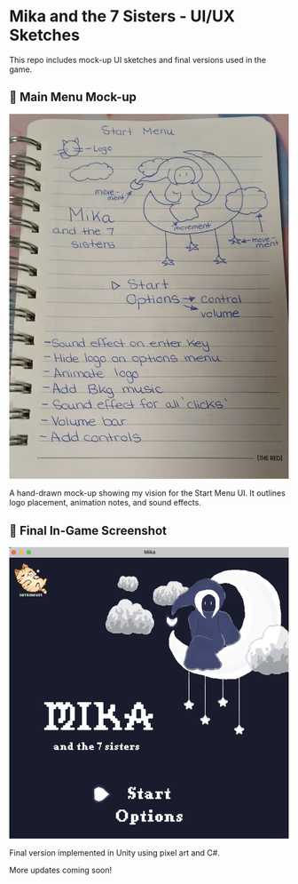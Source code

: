 # Mika and the 7 Sisters - UI/UX Sketches

This repo includes mock-up UI sketches and final versions used in the game.

## 📝 Main Menu Mock-up

![Main Menu Sketch](assets/MockUpSketch1.jpg)

A hand-drawn mock-up showing my vision for the Start Menu UI. It outlines logo placement, animation notes, and sound effects.

## 🧪 Final In-Game Screenshot

![Unity Screenshot](assets/GameMenuFinal.png)

Final version implemented in Unity using pixel art and C#.

More updates coming soon!